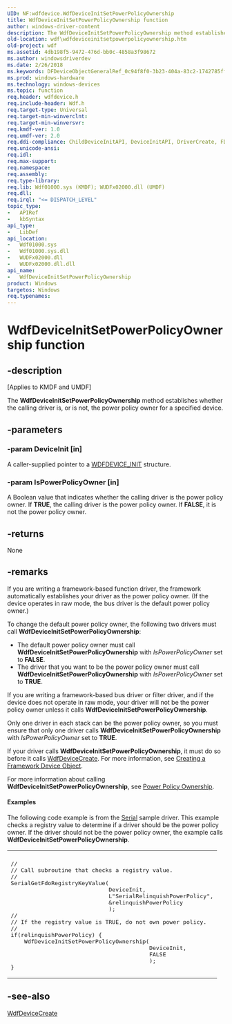 ```yaml
---
UID: NF:wdfdevice.WdfDeviceInitSetPowerPolicyOwnership
title: WdfDeviceInitSetPowerPolicyOwnership function
author: windows-driver-content
description: The WdfDeviceInitSetPowerPolicyOwnership method establishes whether the calling driver is, or is not, the power policy owner for a specified device.
old-location: wdf\wdfdeviceinitsetpowerpolicyownership.htm
old-project: wdf
ms.assetid: 4db198f5-9472-476d-bb0c-4858a3f98672
ms.author: windowsdriverdev
ms.date: 2/26/2018
ms.keywords: DFDeviceObjectGeneralRef_0c94f8f0-3b23-404a-83c2-1742785ff17d.xml, WdfDeviceInitSetPowerPolicyOwnership, WdfDeviceInitSetPowerPolicyOwnership method, kmdf.wdfdeviceinitsetpowerpolicyownership, wdf.wdfdeviceinitsetpowerpolicyownership, wdfdevice/WdfDeviceInitSetPowerPolicyOwnership
ms.prod: windows-hardware
ms.technology: windows-devices
ms.topic: function
req.header: wdfdevice.h
req.include-header: Wdf.h
req.target-type: Universal
req.target-min-winverclnt: 
req.target-min-winversvr: 
req.kmdf-ver: 1.0
req.umdf-ver: 2.0
req.ddi-compliance: ChildDeviceInitAPI, DeviceInitAPI, DriverCreate, FDOPowerPolicyOwnerAPI, KmdfIrql, KmdfIrql2, PdoDeviceInitAPI
req.unicode-ansi: 
req.idl: 
req.max-support: 
req.namespace: 
req.assembly: 
req.type-library: 
req.lib: Wdf01000.sys (KMDF); WUDFx02000.dll (UMDF)
req.dll: 
req.irql: "<= DISPATCH_LEVEL"
topic_type:
-	APIRef
-	kbSyntax
api_type:
-	LibDef
api_location:
-	Wdf01000.sys
-	Wdf01000.sys.dll
-	WUDFx02000.dll
-	WUDFx02000.dll.dll
api_name:
-	WdfDeviceInitSetPowerPolicyOwnership
product: Windows
targetos: Windows
req.typenames: 
---
```


# WdfDeviceInitSetPowerPolicyOwnership function


## -description


<p class="CCE_Message">[Applies to KMDF and UMDF]

The <b>WdfDeviceInitSetPowerPolicyOwnership</b> method establishes whether the calling driver is, or is not, the power policy owner for a specified device.


## -parameters




### -param DeviceInit [in]

A caller-supplied pointer to a <a href="https://msdn.microsoft.com/library/windows/hardware/ff546951">WDFDEVICE_INIT</a> structure.


### -param IsPowerPolicyOwner [in]

A Boolean value that indicates whether the calling driver is the power policy owner. If <b>TRUE</b>, the calling driver is the power policy owner. If <b>FALSE</b>, it is not the power policy owner.


## -returns



None




## -remarks



If you are writing a framework-based function driver, the framework automatically establishes your driver as the power policy owner. (If the device operates in raw mode, the bus driver is the default power policy owner.) 

To change the default power policy owner, the following two drivers must call <b>WdfDeviceInitSetPowerPolicyOwnership</b>:

<ul>
<li>
The default power policy owner must call <b>WdfDeviceInitSetPowerPolicyOwnership</b> with <i>IsPowerPolicyOwner</i> set to <b>FALSE</b>.

</li>
<li>
The driver that you want to be the power policy owner must call <b>WdfDeviceInitSetPowerPolicyOwnership</b> with <i>IsPowerPolicyOwner</i> set to <b>TRUE</b>.

</li>
</ul>
If you are writing a framework-based bus driver or filter driver, and if the device does not operate in raw mode, your driver will not be the power policy owner unless it calls <b>WdfDeviceInitSetPowerPolicyOwnership</b>. 

Only one driver in each stack can be the power policy owner, so you must ensure that only one driver calls <b>WdfDeviceInitSetPowerPolicyOwnership</b> with <i>IsPowerPolicyOwner</i> set to <b>TRUE</b>.

If your driver calls <b>WdfDeviceInitSetPowerPolicyOwnership</b>, it must do so before it calls <a href="https://msdn.microsoft.com/library/windows/hardware/ff545926">WdfDeviceCreate</a>. For more information, see <a href="https://docs.microsoft.com/en-us/windows-hardware/drivers/wdf/creating-a-framework-device-object">Creating a Framework Device Object</a>.

For more information about calling <b>WdfDeviceInitSetPowerPolicyOwnership</b>, see <a href="https://docs.microsoft.com/en-us/windows-hardware/drivers/wdf/power-policy-ownership">Power Policy Ownership</a>.


#### Examples

The following code example is from the <a href="https://docs.microsoft.com/en-us/windows-hardware/drivers/wdf/sample-kmdf-drivers">Serial</a> sample driver. This example checks a registry value to determine if a driver should be the power policy owner. If the driver should not be the power policy owner, the example calls <b>WdfDeviceInitSetPowerPolicyOwnership</b>.

<div class="code"><span codelanguage=""><table>
<tr>
<th></th>
</tr>
<tr>
<td>
<pre>//
// Call subroutine that checks a registry value.
//
SerialGetFdoRegistryKeyValue(
                             DeviceInit,
                             L"SerialRelinquishPowerPolicy",
                             &amp;relinquishPowerPolicy
                             );
//
// If the registry value is TRUE, do not own power policy.
//
if(relinquishPowerPolicy) {
    WdfDeviceInitSetPowerPolicyOwnership(
                                         DeviceInit,
                                         FALSE
                                         );
}</pre>
</td>
</tr>
</table></span></div>



## -see-also




<a href="https://msdn.microsoft.com/library/windows/hardware/ff545926">WdfDeviceCreate</a>
 

 

